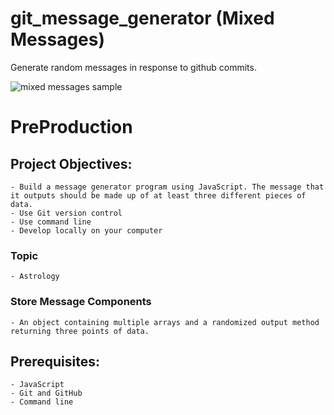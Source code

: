 # git_message_generator (Mixed Messages)
Generate random messages in response to github commits.

![mixed messages sample](https://user-images.githubusercontent.com/69997475/126225788-3acdc098-1874-4be7-affd-33e5d26bef85.PNG)

# PreProduction
## Project Objectives:
    - Build a message generator program using JavaScript. The message that it outputs should be made up of at least three different pieces of data.
    - Use Git version control
    - Use command line
    - Develop locally on your computer
### Topic
    - Astrology
### Store Message Components
    - An object containing multiple arrays and a randomized output method returning three points of data.
## Prerequisites:
    - JavaScript
    - Git and GitHub
    - Command line


